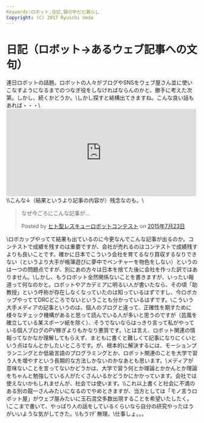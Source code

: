 ```yaml
---
Keywords:ロボット,日記,頭の中だだ漏らし
Copyright: (C) 2017 Ryuichi Ueda
---
```

# 日記（ロボット→あるウェブ記事への文句）
連日ロボットの話題。ロボットの人々がブログやSNSをウェブ屋さん並に使いこなすようになるまでのつなぎ役をしなければならんのかと、勝手に考えた次第。しかし、続くかどうか。\\しかし探すと結構出てきますね。こんな良い話もあれば・・・\\<iframe marginwidth="0" marginheight="0" src="http://b.hatena.ne.jp/entry.parts?url=http%3A%2F%2Fwww.sankei.com%2Fwest%2Fnews%2F150722%2Fwst1507220001-n1.html" scrolling="no" frameborder="0" height="230" width="500"><div class="hatena-bookmark-detail-info"><a href="http://www.sankei.com/west/news/150722/wst1507220001-n1.html">【ロボット元年に駆ける（３）】ロボカップ５連覇で卒業…理不尽なこと相次ぐ国際大会の舞台裏　ヴイストン社長　大和信夫さん（1/3ページ） - 産経WEST</a><a href="http://b.hatena.ne.jp/entry/www.sankei.com/west/news/150722/wst1507220001-n1.html">はてなブックマーク - 【ロボット元年に駆ける（３）】ロボカップ５連覇で卒業…理不尽なこと相次ぐ国際大会の舞台裏　ヴイストン社長　大和信夫さん（1/3ページ） - 産経WEST</a></div></iframe>\\\こんな↓（結果というより記事の内容が）残念なのも。\\<div id="fb-root"></div><script>(function(d, s, id) { var js, fjs = d.getElementsByTagName(s)[0]; if (d.getElementById(id)) return; js = d.createElement(s); js.id = id; js.src = "//connect.facebook.net/ja_JP/sdk.js#xfbml=1&version=v2.3"; fjs.parentNode.insertBefore(js, fjs);}(document, 'script', 'facebook-jssdk'));</script><div class="fb-post" data-href="https://www.facebook.com/humanoid.rescon/posts/886740334742269" data-width="500"><div class="fb-xfbml-parse-ignore"><blockquote cite="https://www.facebook.com/humanoid.rescon/posts/886740334742269"><p>&#x306a;&#x305c;&#x4eca;&#x3054;&#x308d;&#x306b;&#x3053;&#x3093;&#x306a;&#x8a18;&#x4e8b;&#x304c;&#x2026;</p>Posted by <a href="https://www.facebook.com/humanoid.rescon">ヒト型レスキューロボットコンテスト</a> on&nbsp;<a href="https://www.facebook.com/humanoid.rescon/posts/886740334742269">2015年7月23日</a></blockquote></div></div>\\ロボカップやってて結果も出ているのに今更なんでこんな記事が出るのか。コンテストで成績を残すのは重要ですが、会社が売れるのはコンテストで成績残すよりも良いことです。確かに日本でこういう会社を育てるなり買収するなりできない（というより大手が帳簿遊びに夢中でベンチャーを物色をしない）というのは一つの問題点ですが、別にあの方々は日本を捨てた後に会社を作った訳ではありません。\\しかし、もうロボット全然関係ないことを書きますが、いったい報道って何なのかと。ロボットやアカデミアに明るい人が書いたなら、その頃「助教授」という呼称が存在しなくなっていたのは知っているはずですし、今ロボカップやっててDRCどころでないということも分かっているはずです。\\こういう大手メディアの記事というのは、個人のブログと違って、正確性を期すために様々なチェック機構があると思って読んでいる人が多いと思うのですが（芸風を確立している某スポーツ紙を除く）、そうでないならはっきり言って私がやっている個人ブログのPV稼ぎよりもかなり悪質です。\\とは言え、ロボット関連の情報ってなかなか理解してもらえず、まともに書くと難しくて記事になりにくいという点はなんとかしたいところです。が、根本的に解決するには、モーションプランニングとか低級言語のプログラミングとか、ロボット関連のことを大学で習う人を増やすという長期的な方法しかないのかなあとも思います。\\メディアが意味ないことを言ってないかどうかは、大学で習う何とか理論とかかんとか理論をちゃんと勉強している人がたくさんいるかどうかにかかっています。会社では使えないかもしれませんが、社会では使います。\\\これ以上書くと社会に不満のある別の龍一さんみたいになるのでやめときますが、当方としては「モノ言うロボット屋」がウェブ屋みたいに玉石混交多数出現することを希望いたしたく。\\ここまで書いて、やっぱり人の話をしているくらいなら自分の研究やったほうがいいような気がしてきた。\\\もうﾏﾁﾞ無理。\\仕事しょ。。。

